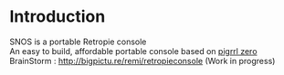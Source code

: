 # Introduction
SNOS is a portable Retropie console    
An easy to build, affordable portable console based on [pigrrl zero](https://learn.adafruit.com/pigrrl-zero/overview)   
BrainStorm : http://bigpictu.re/remi/retropieconsole
(Work in progress)